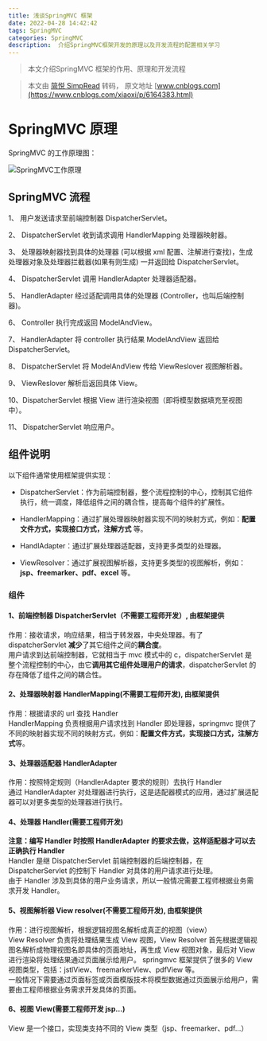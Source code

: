 ```yaml
---
title: 浅谈SpringMVC 框架
date: 2022-04-28 14:42:42
tags: SpringMVC 
categories: SpringMVC
description:  介绍SpringMVC框架开发的原理以及开发流程的配置相关学习
---
```


<meta name="referrer" content="no-referrer"/>

<!--more-->

> 本文介绍SpringMVC 框架的作用、原理和开发流程

> 本文由 [简悦 SimpRead](http://ksria.com/simpread/) 转码， 原文地址 [www.cnblogs.com](https://www.cnblogs.com/xiaoxi/p/6164383.html)

# SpringMVC 原理

SpringMVC 的工作原理图：

![SpringMVC工作原理](https://gcore.jsdelivr.net/gh/lingzhexi/blogImage/img/2022/03/202204281522150.jpeg)

## SpringMVC 流程

1、  用户发送请求至前端控制器 DispatcherServlet。

2、  DispatcherServlet 收到请求调用 HandlerMapping 处理器映射器。

3、  处理器映射器找到具体的处理器 (可以根据 xml 配置、注解进行查找)，生成处理器对象及处理器拦截器(如果有则生成) 一并返回给 DispatcherServlet。

4、  DispatcherServlet 调用 HandlerAdapter 处理器适配器。

5、  HandlerAdapter 经过适配调用具体的处理器 (Controller，也叫后端控制器)。

6、  Controller 执行完成返回 ModelAndView。

7、  HandlerAdapter 将 controller 执行结果 ModelAndView 返回给 DispatcherServlet。

8、  DispatcherServlet 将 ModelAndView 传给 ViewReslover 视图解析器。

9、  ViewReslover 解析后返回具体 View。

10、DispatcherServlet 根据 View 进行渲染视图（即将模型数据填充至视图中）。

11、 DispatcherServlet 响应用户。

## 组件说明

以下组件通常使用框架提供实现：

- DispatcherServlet：作为前端控制器，整个流程控制的中心，控制其它组件执行，统一调度，降低组件之间的耦合性，提高每个组件的扩展性。

- HandlerMapping：通过扩展处理器映射器实现不同的映射方式，例如：**配置文件方式，实现接口方式，注解方式** 等。 

- HandlAdapter：通过扩展处理器适配器，支持更多类型的处理器。

- ViewResolver：通过扩展视图解析器，支持更多类型的视图解析，例如：**jsp、freemarker、pdf、excel** 等。

### 组件  

#### **1、前端控制器 DispatcherServlet（不需要工程师开发）, 由框架提供**  

作用：接收请求，响应结果，相当于转发器，中央处理器。有了 dispatcherServlet **减少**了其它组件之间的**耦合度**。  
用户请求到达前端控制器，它就相当于 mvc 模式中的 c，dispatcherServlet 是整个流程控制的中心，由它**调用其它组件处理用户的请求**，dispatcherServlet 的存在降低了组件之间的耦合性。

#### **2、处理器映射器 HandlerMapping(不需要工程师开发), 由框架提供**  

作用：根据请求的 url 查找 Handler  
HandlerMapping 负责根据用户请求找到 Handler 即处理器，springmvc 提供了不同的映射器实现不同的映射方式，例如：**配置文件方式，实现接口方式，注解方式**等。

#### **3、处理器适配器 HandlerAdapter**  

作用：按照特定规则（HandlerAdapter 要求的规则）去执行 Handler  
通过 HandlerAdapter 对处理器进行执行，这是适配器模式的应用，通过扩展适配器可以对更多类型的处理器进行执行。

#### **4、处理器 Handler(需要工程师开发)**  

**注意：编写 Handler 时按照 HandlerAdapter 的要求去做，这样适配器才可以去正确执行 Handler**  
Handler 是继 DispatcherServlet 前端控制器的后端控制器，在 DispatcherServlet 的控制下 Handler 对具体的用户请求进行处理。  
由于 Handler 涉及到具体的用户业务请求，所以一般情况需要工程师根据业务需求开发 Handler。

#### **5、视图解析器 View resolver(不需要工程师开发), 由框架提供**  

作用：进行视图解析，根据逻辑视图名解析成真正的视图（view）  
View Resolver 负责将处理结果生成 View 视图，View Resolver 首先根据逻辑视图名解析成物理视图名即具体的页面地址，再生成 View 视图对象，最后对 View 进行渲染将处理结果通过页面展示给用户。 springmvc 框架提供了很多的 View 视图类型，包括：jstlView、freemarkerView、pdfView 等。  
一般情况下需要通过页面标签或页面模版技术将模型数据通过页面展示给用户，需要由工程师根据业务需求开发具体的页面。

#### **6、视图 View(需要工程师开发 jsp...)**  

View 是一个接口，实现类支持不同的 View 类型（jsp、freemarker、pdf...）